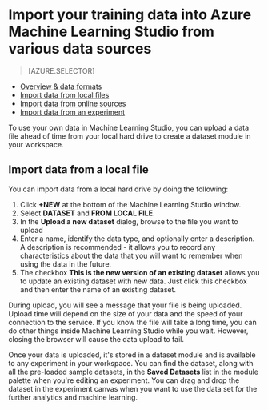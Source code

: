 <properties
    pageTitle="Import data into Machine Learning Studio from a local file | Microsoft Azure"
    description="How to import your training data Azure Machine Learning Studio from a local file."
    keywords="import data,data format,data types,data sources,training data"
    services="machine-learning"
    documentationCenter=""
    authors="garyericson"
    manager="paulettm"
    editor="cgronlun"/>

<tags
    ms.service="machine-learning"
    ms.workload="data-services"
    ms.tgt_pltfrm="na"
    ms.devlang="na"
    ms.topic="article"
    ms.date="10/07/2015"
    ms.author="garye;bradsev" />


# Import your training data into Azure Machine Learning Studio from various data sources
> [AZURE.SELECTOR]
- [Overview & data formats](../articles/machine-learning/machine-learning-data-science-import-data.md)
- [Import data from local files](../articles/machine-learning/machine-learning-import-data-from-local-file.md)
- [Import data from online sources](../articles/machine-learning/machine-learning-import-data-from-online-sources.md)
- [Import data from an experiment](../articles/machine-learning/machine-learning-import-data-from-an-experiment.md)


To use your own data in Machine Learning Studio, you can upload a data file ahead of time from your local hard drive to create a dataset module in your workspace. 

## Import data from a local file
You can import data from a local hard drive by doing the following:

1. Click **+NEW** at the bottom of the Machine Learning Studio window.
2. Select **DATASET** and **FROM LOCAL FILE**.
3. In the **Upload a new dataset** dialog, browse to the file you want to upload
4. Enter a name, identify the data type, and optionally enter a description. A description is recommended - it allows you to record any characteristics about the data that you will want to remember when using the data in the future.
5. The checkbox **This is the new version of an existing dataset** allows you to update an existing dataset with new data. Just click this checkbox and then enter the name of an existing dataset.

During upload, you will see a message that your file is being uploaded. Upload time will depend on the size of your data and the speed of your connection to the service.
If you know the file will take a long time, you can do other things inside Machine Learning Studio while you wait. However, closing the browser will cause the data upload to fail.

Once your data is uploaded, it's stored in a dataset module and is available to any experiment in your workspace.
You can find the dataset, along with all the pre-loaded sample datasets, in the **Saved Datasets** list in the module palette when you're editing an experiment. You can drag and drop the dataset in the experiment canvas when you want to use the data set for the further analytics and machine learning.

